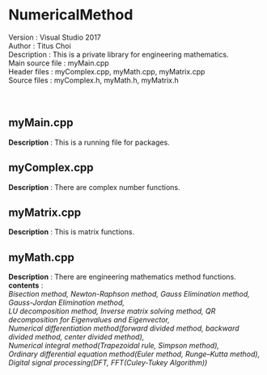 # NumericalMethod

Version : Visual Studio 2017<br>
Author : Titus Choi<br>
Description : This is a private library for engineering mathematics.<br>
Main source file : myMain.cpp<br>
Header files : myComplex.cpp, myMath.cpp, myMatrix.cpp<br>
Source files : myComplex.h,   myMath.h,   myMatrix.h<br>
<br>
<br>
## myMain.cpp

**Description** : This is a running file for packages.<br>

## myComplex.cpp

**Description** : There are complex number functions.<br>

## myMatrix.cpp

**Description** : This is matrix functions.<br>

## myMath.cpp

**Description** : There are engineering mathematics method functions.<br>
**contents** : <br>
_Bisection method, Newton-Raphson method, Gauss Elimination method, Gauss-Jordan Elimination method,<br>
LU decomposition method, Inverse matrix solving method, QR decomposition for Eigenvalues and Eigenvector,<br>
Numerical differentiation method(forward divided method, backward divided method, center divided method),<br>
Numerical integral method(Trapezoidal rule, Simpson method),<br>
Ordinary differential equation method(Euler method, Runge–Kutta method),<br>
Digital signal processing(DFT, FFT(Culey-Tukey Algorithm))_

